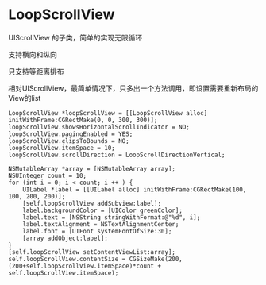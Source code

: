 # LoopScrollView
UIScrollView 的子类，简单的实现无限循环 

支持横向和纵向

只支持等距离排布

相对UIScrollView，最简单情况下，只多出一个方法调用，即设置需要重新布局的View的list


    LoopScrollView *loopScrollView = [[LoopScrollView alloc] initWithFrame:CGRectMake(0, 0, 300, 300)];
    loopScrollView.showsHorizontalScrollIndicator = NO;
    loopScrollView.pagingEnabled = YES;
    loopScrollView.clipsToBounds = NO;
    loopScrollView.itemSpace = 10;
    loopScrollView.scrollDirection = LoopScrollDirectionVertical;
    
    NSMutableArray *array = [NSMutableArray array];
    NSUInteger count = 10;
    for (int i = 0; i < count; i ++ ) {
        UILabel *label = [[UILabel alloc] initWithFrame:CGRectMake(100, 100, 200, 200)];
        [self.loopScrollView addSubview:label];
        label.backgroundColor = [UIColor greenColor];
        label.text = [NSString stringWithFormat:@"%d", i];
        label.textAlignment = NSTextAlignmentCenter;
        label.font = [UIFont systemFontOfSize:30];
        [array addObject:label];
    }
    [self.loopScrollView setContentViewList:array];
    self.loopScrollView.contentSize = CGSizeMake(200, (200+self.loopScrollView.itemSpace)*count + self.loopScrollView.itemSpace);

